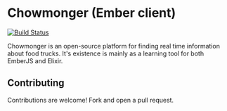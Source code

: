 # Chowmonger (Ember client)

[![Build Status](https://travis-ci.org/chowmonger/client.svg?branch=master)](https://travis-ci.org/chowmonger/client)

Chowmonger is an open-source platform for finding real time information about
food trucks.  It's existence is mainly as a learning tool for both EmberJS and
Elixir.

## Contributing

Contributions are welcome! Fork and open a pull request.
